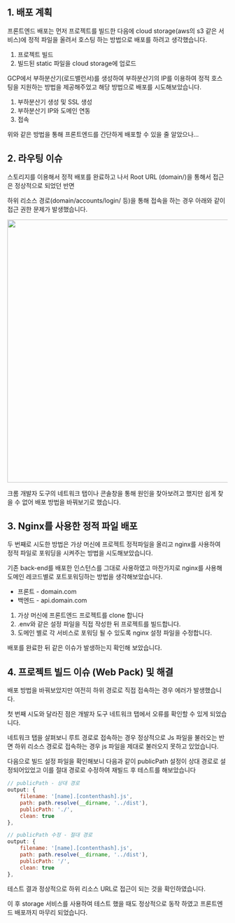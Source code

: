 ## 1. 배포 계획

프론트엔드 배포는 먼저 프로젝트를 빌드한 다음에 cloud storage(aws의 s3 같은 서비스)에 정적 파일을 올려서 호스팅 하는 방법으로 배포를 하려고 생각했습니다.

1. 프로젝트 빌드
2. 빌드된 static 파일을 cloud storage에 업로드

GCP에서 부하분산기(로드밸런서)를 생성하여 부하분산기의 IP를 이용하여 정적 호스팅을 지원하는 방법을 제공해주었고 해당 방법으로 배포를 시도해보았습니다.

1. 부하분산기 생성 및 SSL 생성
2. 부하분산기 IP와 도메인 연동
3. 접속

위와 같은 방법을 통해 프론트엔드를 간단하게 배포할 수 있을 줄 알았으나…

## 2. 라우팅 이슈

스토리지를 이용해서 정적 배포를 완료하고 나서 Root URL (domain/)을 통해서 접근은 정상적으로 되었던 반면

하위 리소스 경로(domain/accounts/login/ 등)을 통해 접속을 하는 경우 아래와 같이 접근 권한 문제가 발생했습니다.

<img src="https://github.com/user-attachments/assets/bf75ee84-5bca-4123-90f7-b088574c23a6" width="600">

크롬 개발자 도구의 네트워크 탭이나 콘솔창을 통해 원인을 찾아보려고 했지만 쉽게 찾을 수 없어 배포 방법을 바꿔보기로 했습니다.

## 3. Nginx를 사용한 정적 파일 배포

두 번째로 시도한 방법은 가상 머신에 프로젝트 정적파일을 올리고 nginx를 사용하여 정적 파일로 포워딩을 시켜주는 방법을 시도해보았습니다.

기존 back-end를 배포한 인스턴스를 그대로 사용하였고 마찬가지로 nginx를 사용해 도메인 레코드별로 포트포워딩하는 방법을 생각해보았습니다.

- 프론트 - domain.com
- 백엔드 - api.domain.com
1. 가상 머신에 프론트엔드 프로젝트를 clone 합니다
2. .env와 같은 설정 파일을 직접 작성한 뒤 프로젝트를 빌드합니다.
3. 도메인 별로 각 서비스로 포워딩 될 수 있도록 nginx 설정 파일을 수정합니다.

배포를 완료한 뒤 같은 이슈가 발생하는지 확인해 보았습니다.

## 4. 프로젝트 빌드 이슈 (Web Pack) 및 해결

배포 방법을 바꿔보았지만 여전히 하위 경로로 직접 접속하는 경우 에러가 발생했습니다.

첫 번째 시도와 달라진 점은 개발자 도구 네트워크 탭에서 오류를 확인할 수 있게 되었습니다.

네트워크 탭을 살펴보니 루트 경로로 접속하는 경우 정상적으로 Js 파일을 불러오는 반면 하위 리소스 경로로 접속하는 경우 js 파일을 제대로 불러오지 못하고 있었습니다.

다음으로 빌드 설정 파일을 확인해보니 다음과 같이 publicPath 설정이 상대 경로로 설정되어있었고 이를 절대 경로로 수정하여 재빌드 후 테스트를 해보았습니다

```jsx
// publicPath - 상대 경로
output: {
	filename: '[name].[contenthash].js',
	path: path.resolve(__dirname, '../dist'),
	publicPath: './',
	clean: true
},

// publicPath 수정 - 절대 경로
output: {
	filename: '[name].[contenthash].js',
	path: path.resolve(__dirname, '../dist'),
	publicPath: '/',
	clean: true
},
```

테스트 결과 정상적으로 하위 리소스 URL로 접근이 되는 것을 확인하였습니다.

이 후 storage 서비스를 사용하여 테스트 했을 때도 정상적으로 동작 하였고 프론트엔드 배포까지 마무리 되었습니다.
